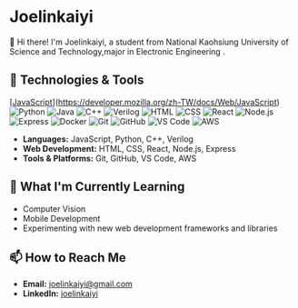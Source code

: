 # Joelinkaiyi

👋 Hi there! I'm Joelinkaiyi, a student from National Kaohsiung University of Science and Technology,major in Electronic Engineering .

## 🔧 Technologies & Tools

[[JavaScript](https://img.shields.io/badge/-JavaScript-F7DF1E?logo=javascript&logoColor=black&style=plastic)](https://developer.mozilla.org/zh-TW/docs/Web/JavaScript)
![Python](https://img.shields.io/badge/-Python-3776AB?logo=python&logoColor=white&style=plastic)
![Java](https://img.shields.io/badge/-Java-007396?logo=java&logoColor=white&style=plastic)
![C++](https://img.shields.io/badge/-C++-00599C?logo=c%2B%2B&logoColor=white&style=plastic)
![Verilog](https://img.shields.io/badge/-Verilog-CC2927?style=plastic)
![HTML](https://img.shields.io/badge/-HTML5-E34F26?logo=html5&logoColor=white&style=plastic)
![CSS](https://img.shields.io/badge/-CSS3-1572B6?logo=css3&logoColor=white&style=plastic)
![React](https://img.shields.io/badge/-React-61DAFB?logo=react&logoColor=black&style=plastic)
![Node.js](https://img.shields.io/badge/-Node.js-339933?logo=node.js&logoColor=white&style=plastic)
![Express](https://img.shields.io/badge/-Express-000000?logo=express&logoColor=white&style=plastic)
![Docker](https://img.shields.io/badge/-Docker-2496ED?logo=docker&logoColor=white&style=plastic)
![Git](https://img.shields.io/badge/-Git-F05032?logo=git&logoColor=white&style=plastic)
![GitHub](https://img.shields.io/badge/-GitHub-181717?logo=github&logoColor=white&style=plastic)
![VS Code](https://img.shields.io/badge/-VS%20Code-007ACC?logo=visual-studio-code&logoColor=white&style=plastic)
![AWS](https://img.shields.io/badge/-AWS-232F3E?logo=amazon-aws&logoColor=white&style=plastic)

- **Languages:** JavaScript, Python, C++, Verilog
- **Web Development:** HTML, CSS, React, Node.js, Express
- **Tools & Platforms:** Git, GitHub, VS Code, AWS




## 🌱 What I'm Currently Learning
- Computer Vision
- Mobile Development
- Experimenting with new web development frameworks and libraries

## 📫 How to Reach Me

- **Email:** joelinkaiyi@gmail.com
- **LinkedIn:** [joelinkaiyi](https://www.linkedin.com/in/joelinkaiyi-dev/)
